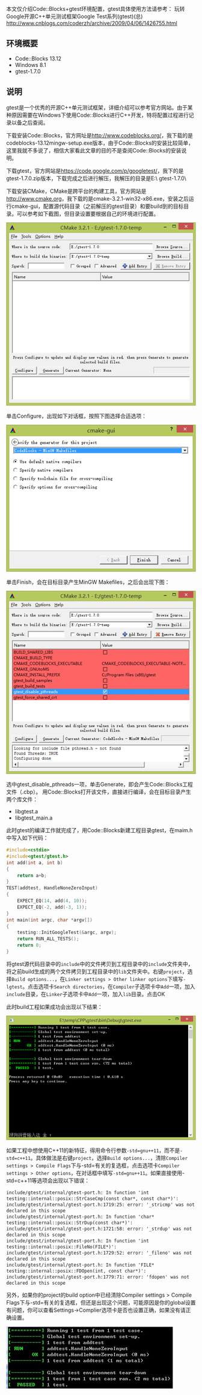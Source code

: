 本文仅介绍Code::Blocks+gtest环境配置，gtest具体使用方法请参考：
玩转Google开源C++单元测试框架Google Test系列(gtest)(总)
<http://www.cnblogs.com/coderzh/archive/2009/04/06/1426755.html>

## 环境概要
* Code::Blocks 13.12
* Windows 8.1
* gtest-1.7.0

## 说明
gtest是一个优秀的开源C++单元测试框架，详细介绍可以参考官方网站。由于某种原因需要在Windows下使用Code::Blocks进行C++开发，特将配置过程进行记录以备之后查阅。

下载安装Code::Blocks，官方网址是<http://www.codeblocks.org/>，我下载的是codeblocks-13.12mingw-setup.exe版本，由于Code::Blocks的安装比较简单，这里我就不多说了，相信大家看此文章的目的不是查阅Code::Blocks的安装说明。

下载gtest，官方网站是<https://code.google.com/p/googletest/>，我下的是gtest-1.7.0.zip版本，下载完成之后进行解压，我解压的目录是E:\ gtest-1.7.0\

下载安装CMake，CMake是跨平台的构建工具，官方网站是<http://www.cmake.org>，我下载的是cmake-3.2.1-win32-x86.exe，安装之后运行cmake-gui，配置源代码目录（之前解压的gtest目录）和要build到的目标目录。可以参考如下截图，但目录设置要根据自己的环境进行配置。

![](https://raw.githubusercontent.com/jiangxincode/PicGo/master/611264-20181223093156175-476261803.png)
 
单击Configure，出现如下对话框，按照下图选择合适选项：

![](https://raw.githubusercontent.com/jiangxincode/PicGo/master/611264-20181223093209117-1699921407.png)

单击Finish，会在目标目录产生MinGW Makefiles，之后会出现下图：

![](https://raw.githubusercontent.com/jiangxincode/PicGo/master/611264-20181223093226394-691530640.png)
 
选中gtest_disable_pthreads一项，单击Generate，即会产生Code::Blocks工程文件（.cbp）。
用Code::Blocks打开该文件，直接进行编译，会在目标目录产生两个库文件：
* libgtest.a
* libgtest_main.a

此时gtest的编译工作就完成了，用Code::Blocks新建工程目录gtest，在maim.h中写入如下代码：

```cpp
#include<cstdio>
#include<gtest/gtest.h>
int add(int a, int b)
{
    return a+b;
}
TEST(addtest, HandleNoneZeroInput)
{
    EXPECT_EQ(14, add(4, 10));
    EXPECT_EQ(-2, add(-3, 1));
}
int main(int argc, char *argv[])
{
    testing::InitGoogleTest(&argc, argv);
    return RUN_ALL_TESTS();
    return 0;
}
```

将gtest源代码目录中的`include`中的文件拷贝到工程目录中的`include`文件夹中，将之前build生成的两个文件拷贝到工程目录中的`lib`文件夹中。右键`project`，选择`Build options...`，在`Linker settings > Other linker options`下填写`-lgtest`。点击选项卡`Search directories`，在`Compiler`子选项卡中`Add`一项，加入`include`目录，在`Linker`子选项卡中`Add`一项，加入`lib`目录。点击OK

此时build工程如果成功会出现以下结果：

![](https://raw.githubusercontent.com/jiangxincode/PicGo/master/611264-20181223093246425-1302771199.png)

 
如果工程中想使用C++11的新特征，得用命令行参数`-std=gnu++11`，而不是`-std=c++11`。具体做法是右键`project`，选择`Build options...`，清除`Compiler settings > Compile Flags`下与-std=有关的复选框，点击选项卡`Compiler settings > Other options`，在对话框中填写`-std=gnu++11`。如果直接使用-std=c++11等选项会出现以下错误：

```shell
include/gtest/internal/gtest-port.h: In function 'int testing::internal::posix::StrCaseCmp(const char*, const char*)':
include/gtest/internal/gtest-port.h:1719:25: error: '_stricmp' was not declared in this scope
include/gtest/internal/gtest-port.h: In function 'char* testing::internal::posix::StrDup(const char*)':
include/gtest/internal/gtest-port.h:1721:58: error: '_strdup' was not declared in this scope
include/gtest/internal/gtest-port.h: In function 'int testing::internal::posix::FileNo(FILE*)':
include/gtest/internal/gtest-port.h:1729:52: error: '_fileno' was not declared in this scope
include/gtest/internal/gtest-port.h: In function 'FILE* testing::internal::posix::FDOpen(int, const char*)':
include/gtest/internal/gtest-port.h:1779:71: error: 'fdopen' was not declared in this scope
```

另外，如果你的project的build option中已经清除Compiler settings > Compile Flags下与-std=有关的复选框，但还是出现这个问题，可能原因是你的global设置有问题，你可以查看Settings->Complier选项卡是否也设置正确，如果没有请正确设置。
 
![](https://raw.githubusercontent.com/jiangxincode/PicGo/master/611264-20181223093303761-1014037495.png)